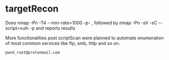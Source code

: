 # targetRecon

Does nmap -Pn -T4 --min-rate=1000 -p- <ip>, followed by nmap -Pn -sV -sC --script=vuln -p <openPorts> <ip> and reports results

More functionalities post scriptScan were planned to automate enumeration of most common services like ftp, smb, http and so on.

```pwnd_root@protonmail.com```
